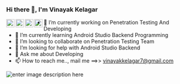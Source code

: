 ### Hi there 👋, I'm Vinayak Kelagar

<a href="https://twitter.com/vkelagar">
  <img align="left" alt="Vinayak Kelagar | Twitter" width="22px" src="https://cdn.jsdelivr.net/npm/simple-icons@v3/icons/twitter.svg" />
</a>
<a href="www.linkedin.com/in/vinayak-kelagar-ab911117b">
  <img align="left" alt="Vinayak's LinkdeIN" width="22px" src="https://cdn.jsdelivr.net/npm/simple-icons@v3/icons/linkedin.svg" />
</a>
<a href="https://medium.com/@vinayakkelagar7">
  <img align="left" alt="Ashutosh's Instagram" width="22px" src="https://cdn.jsdelivr.net/npm/simple-icons@v3/icons/medium.svg" />
</a>
<a href="https://cybervk.blogspot.com/">
  <img align="left" alt="Ashutosh's Instagram" width="22px" src="https://cdn.jsdelivr.net/npm/simple-icons@v3/icons/blogger.svg" />
</a>

- 🔭 I’m currently working on Penetration Testing And Developing
- 🌱 I’m currently learning Android Studio Backend Programming
- 👯 I’m looking to collaborate on Penetration Testing Team
- 🤔 I’m looking for help with Android Studio Backend
- 💬 Ask me about Developing 
- 📫 How to reach me.., mail me ==>> vinayakkelagar7@gmail.com

          





![enter image description here](https://github-readme-stats.vercel.app/api?username=VinayakKelagar&&show_icons=true&title_color=ffffff&icon_color=bb2acf&text_color=daf7dc&bg_color=191919)

